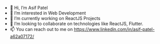 - 👋 Hi, I’m Asif Patel
- 👀 I’m interested in Web Development
- 🌱 I’m currently working on ReactJS Projects
- 💞️ I’m looking to collaborate on technologies like ReactJS, Flutter.
- 📫 You can reach out to me on https://www.linkedin.com/in/asif-patel-a62a07172/ 

